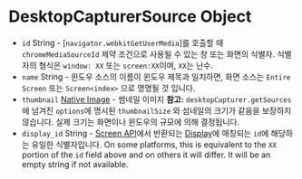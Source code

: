 # DesktopCapturerSource Object

* `id` String - [`navigator.webkitGetUserMedia`]를 호출할 때 `chromeMediaSourceId` 제약 조건으로 사용될 수 있는 창 또는 화면의 식별자. 식별자의 형식은 `window: XX` 또는 `screen:XX`이며, `XX`는 난수.
* `name` String - 윈도우 소스의 이름이 윈도우 제목과 일치하면, 화면 소스는 `Entire Screen` 또는 `Screen<index>` 으로 명명될 것 입니다.
* `thumbnail` [Native Image](../native-image.md) - 썸네일 이미지 **참고:** `desktopCapturer.getSources` 에 넘겨진 `options`에 명시된 `thumbnailSize` 와 섬네일의 크기가 같음을 보장하지 않습니다. 실제 크기는 화면이나 윈도우의 규모에 의해 결정됩니다.
* `display_id` String - [Screen API](../screen.md)에서 반환되는 [Display](display.md)에 매칭되는 `id`에 해당하는 유일한 식별자입니다. On some platforms, this is equivalent to the `XX` portion of the `id` field above and on others it will differ. It will be an empty string if not available.